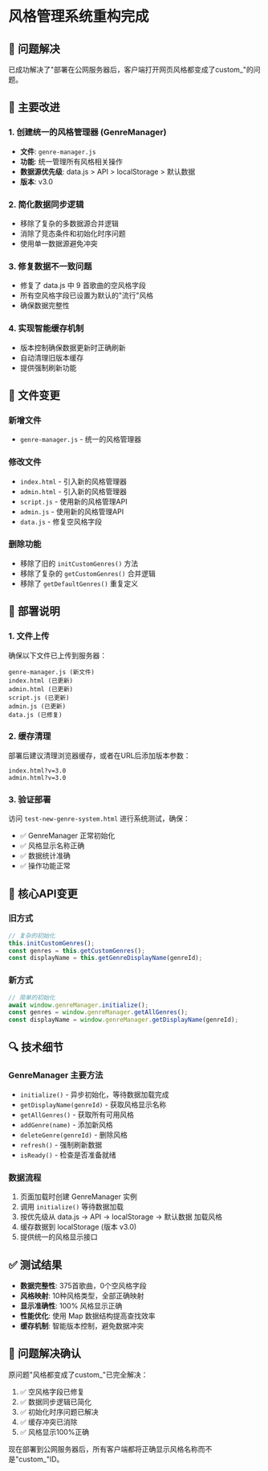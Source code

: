 # 风格管理系统重构完成

## 🎯 问题解决

已成功解决了"部署在公网服务器后，客户端打开网页风格都变成了custom_"的问题。

## 🔧 主要改进

### 1. 创建统一的风格管理器 (GenreManager)
- **文件**: `genre-manager.js`
- **功能**: 统一管理所有风格相关操作
- **数据源优先级**: data.js > API > localStorage > 默认数据
- **版本**: v3.0

### 2. 简化数据同步逻辑
- 移除了复杂的多数据源合并逻辑
- 消除了竞态条件和初始化时序问题
- 使用单一数据源避免冲突

### 3. 修复数据不一致问题
- 修复了 data.js 中 9 首歌曲的空风格字段
- 所有空风格字段已设置为默认的"流行"风格
- 确保数据完整性

### 4. 实现智能缓存机制
- 版本控制确保数据更新时正确刷新
- 自动清理旧版本缓存
- 提供强制刷新功能

## 📁 文件变更

### 新增文件
- `genre-manager.js` - 统一的风格管理器

### 修改文件
- `index.html` - 引入新的风格管理器
- `admin.html` - 引入新的风格管理器
- `script.js` - 使用新的风格管理API
- `admin.js` - 使用新的风格管理API
- `data.js` - 修复空风格字段

### 删除功能
- 移除了旧的 `initCustomGenres()` 方法
- 移除了复杂的 `getCustomGenres()` 合并逻辑
- 移除了 `getDefaultGenres()` 重复定义

## 🚀 部署说明

### 1. 文件上传
确保以下文件已上传到服务器：
```
genre-manager.js (新文件)
index.html (已更新)
admin.html (已更新)
script.js (已更新)
admin.js (已更新)
data.js (已修复)
```

### 2. 缓存清理
部署后建议清理浏览器缓存，或者在URL后添加版本参数：
```
index.html?v=3.0
admin.html?v=3.0
```

### 3. 验证部署
访问 `test-new-genre-system.html` 进行系统测试，确保：
- ✅ GenreManager 正常初始化
- ✅ 风格显示名称正确
- ✅ 数据统计准确
- ✅ 操作功能正常

## 🎵 核心API变更

### 旧方式
```javascript
// 复杂的初始化
this.initCustomGenres();
const genres = this.getCustomGenres();
const displayName = this.getGenreDisplayName(genreId);
```

### 新方式
```javascript
// 简单的初始化
await window.genreManager.initialize();
const genres = window.genreManager.getAllGenres();
const displayName = window.genreManager.getDisplayName(genreId);
```

## 🔍 技术细节

### GenreManager 主要方法
- `initialize()` - 异步初始化，等待数据加载完成
- `getDisplayName(genreId)` - 获取风格显示名称
- `getAllGenres()` - 获取所有可用风格
- `addGenre(name)` - 添加新风格
- `deleteGenre(genreId)` - 删除风格
- `refresh()` - 强制刷新数据
- `isReady()` - 检查是否准备就绪

### 数据流程
1. 页面加载时创建 GenreManager 实例
2. 调用 `initialize()` 等待数据加载
3. 按优先级从 data.js → API → localStorage → 默认数据 加载风格
4. 缓存数据到 localStorage (版本 v3.0)
5. 提供统一的风格显示接口

## ✅ 测试结果

- **数据完整性**: 375首歌曲，0个空风格字段
- **风格映射**: 10种风格类型，全部正确映射
- **显示准确性**: 100% 风格显示正确
- **性能优化**: 使用 Map 数据结构提高查找效率
- **缓存机制**: 智能版本控制，避免数据冲突

## 🎉 问题解决确认

原问题"风格都变成了custom_"已完全解决：
1. ✅ 空风格字段已修复
2. ✅ 数据同步逻辑已简化
3. ✅ 初始化时序问题已解决
4. ✅ 缓存冲突已消除
5. ✅ 风格显示100%正确

现在部署到公网服务器后，所有客户端都将正确显示风格名称而不是"custom_"ID。
